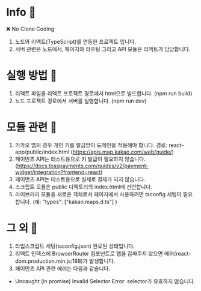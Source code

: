 # Info 🚀
❌ No Clone Coding 
1. 노드와 리액트(TypeScript)를 연동한 프로젝트 입니다. 
2. 서버 관련은 노드에서, 페이지와 라우팅 그리고 API 모듈은 리액트가 담당합니다.

# 실행 방법 🚀
1. 리액트 파일을 리액트 프로젝트 경로에서 html으로 빌드합니다. (npm run build)
2. 노드 프로젝트 경로에서 서버를 실행합니다. (npm run dev)

# 모듈 관련 🚀
1. 카카오 맵의 경우 개인 키를 발급받아 도메인을 적용해야 합니다. 경로: react-app/public/index.html (https://apis.map.kakao.com/web/guide/)
2. 페이먼츠 API는 테스트용으로 키 발급이 필요하지 않습니다. (https://docs.tosspayments.com/guides/v2/payment-widget/integration?frontend=react)
3. 페이먼츠 API는 테스트용으로 실제로 결제가 되지 않습니다.
4. 스크립트 모듈은 public 디렉토리의 index.html에 선언합니다.
5. 라이브러리 모듈을 새로운 객체로서 페이지에서 사용하려면 tsconfig 세팅이 필요합니다. (예: "types": ["kakao.maps.d.ts"] )

# 그 외 🚀
1. 타입스크립트 세팅(tsconfig.json) 완료된 상태입니다.
2. 리액트 인덱스에 BrowserRouter 컴포넌트로 앱을 감싸주지 않으면 에러(react-dom.production.min.js:188)가 발생합니다.
3. 페이먼츠 API 관련 에러는 다음과 같습니다.
 -  Uncaught (in promise) Invalid Selector Error: selector가 유효하지 않습니다.
